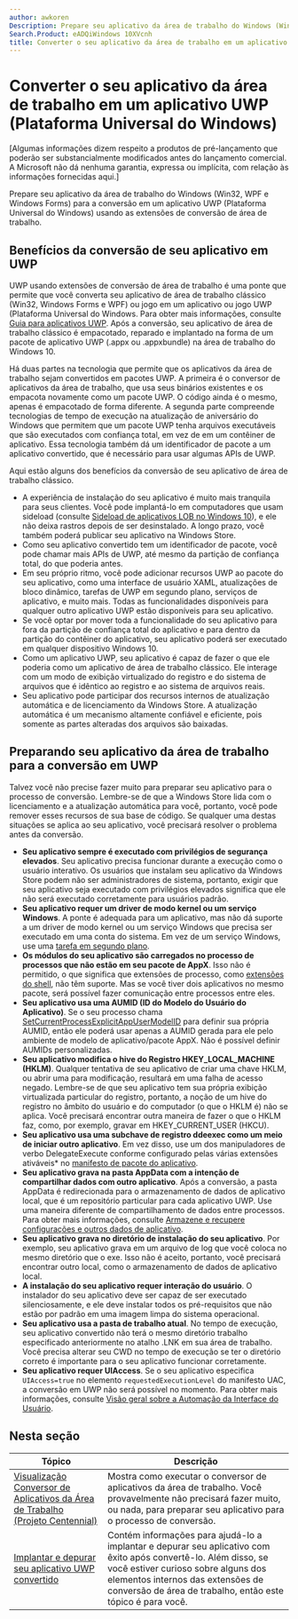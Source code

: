 ```yaml
---
author: awkoren
Description: Prepare seu aplicativo da área de trabalho do Windows (Win32, WPF e Windows Forms) para a conversão em um aplicativo UWP (Plataforma Universal do Windows) usando as extensões de conversão de área de trabalho.
Search.Product: eADQiWindows 10XVcnh
title: Converter o seu aplicativo da área de trabalho em um aplicativo UWP (Plataforma Universal do Windows)
---
```


# Converter o seu aplicativo da área de trabalho em um aplicativo UWP (Plataforma Universal do Windows)

\[Algumas informações dizem respeito a produtos de pré-lançamento que poderão ser substancialmente modificados antes do lançamento comercial. A Microsoft não dá nenhuma garantia, expressa ou implícita, com relação às informações fornecidas aqui.\]

Prepare seu aplicativo da área de trabalho do Windows (Win32, WPF e Windows Forms) para a conversão em um aplicativo UWP (Plataforma Universal do Windows) usando as extensões de conversão de área de trabalho.

## Benefícios da conversão de seu aplicativo em UWP

UWP usando extensões de conversão de área de trabalho é uma ponte que permite que você converta seu aplicativo de área de trabalho clássico (Win32, Windows Forms e WPF) ou jogo em um aplicativo ou jogo UWP (Plataforma Universal do Windows. Para obter mais informações, consulte [Guia para aplicativos UWP](https://msdn.microsoft.com/library/windows/apps/dn894631.aspx). Após a conversão, seu aplicativo de área de trabalho clássico é empacotado, reparado e implantado na forma de um pacote de aplicativo UWP (.appx ou .appxbundle) na área de trabalho do Windows 10.

Há duas partes na tecnologia que permite que os aplicativos da área de trabalho sejam convertidos em pacotes UWP. A primeira é o conversor de aplicativos da área de trabalho, que usa seus binários existentes e os empacota novamente como um pacote UWP. O código ainda é o mesmo, apenas é empacotado de forma diferente. A segunda parte compreende tecnologias de tempo de execução na atualização de aniversário do Windows que permitem que um pacote UWP tenha arquivos executáveis que são executados com confiança total, em vez de em um contêiner de aplicativo. Essa tecnologia também dá um identificador de pacote a um aplicativo convertido, que é necessário para usar algumas APIs de UWP.

Aqui estão alguns dos benefícios da conversão de seu aplicativo de área de trabalho clássico.
* A experiência de instalação do seu aplicativo é muito mais tranquila para seus clientes. Você pode implantá-lo em computadores que usam sideload (consulte [Sideload de aplicativos LOB no Windows 10](https://technet.microsoft.com/library/mt269549.aspx)), e ele não deixa rastros depois de ser desinstalado. A longo prazo, você também poderá publicar seu aplicativo na Windows Store.
* Como seu aplicativo convertido tem um identificador de pacote, você pode chamar mais APIs de UWP, até mesmo da partição de confiança total, do que poderia antes.
* Em seu próprio ritmo, você pode adicionar recursos UWP ao pacote do seu aplicativo, como uma interface de usuário XAML, atualizações de bloco dinâmico, tarefas de UWP em segundo plano, serviços de aplicativo, e muito mais. Todas as funcionalidades disponíveis para qualquer outro aplicativo UWP estão disponíveis para seu aplicativo.
* Se você optar por mover toda a funcionalidade do seu aplicativo para fora da partição de confiança total do aplicativo e para dentro da partição do contêiner do aplicativo, seu aplicativo poderá ser executado em qualquer dispositivo Windows 10.
* Como um aplicativo UWP, seu aplicativo é capaz de fazer o que ele poderia como um aplicativo de área de trabalho clássico. Ele interage com um modo de exibição virtualizado do registro e do sistema de arquivos que é idêntico ao registro e ao sistema de arquivos reais.
* Seu aplicativo pode participar dos recursos internos de atualização automática e de licenciamento da Windows Store. A atualização automática é um mecanismo altamente confiável e eficiente, pois somente as partes alteradas dos arquivos são baixadas.

## Preparando seu aplicativo da área de trabalho para a conversão em UWP
Talvez você não precise fazer muito para preparar seu aplicativo para o processo de conversão. Lembre-se de que a Windows Store lida com o licenciamento e a atualização automática para você, portanto, você pode remover esses recursos de sua base de código. Se qualquer uma destas situações se aplica ao seu aplicativo, você precisará resolver o problema antes da conversão.

+ __Seu aplicativo sempre é executado com privilégios de segurança elevados__. Seu aplicativo precisa funcionar durante a execução como o usuário interativo. Os usuários que instalam seu aplicativo da Windows Store podem não ser administradores de sistema, portanto, exigir que seu aplicativo seja executado com privilégios elevados significa que ele não será executado corretamente para usuários padrão.
+ __Seu aplicativo requer um driver de modo kernel ou um serviço Windows__. A ponte é adequada para um aplicativo, mas não dá suporte a um driver de modo kernel ou um serviço Windows que precisa ser executado em uma conta do sistema. Em vez de um serviço Windows, use uma [tarefa em segundo plano](https://msdn.microsoft.com/windows/uwp/launch-resume/create-and-register-a-background-task).
+ __Os módulos do seu aplicativo são carregados no processo de processos que não estão em seu pacote de AppX__. Isso não é permitido, o que significa que extensões de processo, como [extensões do shell](https://msdn.microsoft.com/library/windows/desktop/dd758089.aspx), não têm suporte. Mas se você tiver dois aplicativos no mesmo pacote, será possível fazer comunicação entre processos entre eles.
+ __Seu aplicativo usa uma AUMID (ID do Modelo do Usuário do Aplicativo)__. Se o seu processo chama [SetCurrentProcessExplicitAppUserModelID](https://msdn.microsoft.com/library/windows/desktop/dd378422.aspx) para definir sua própria AUMID, então ele poderá usar apenas a AUMID gerada para ele pelo ambiente de modelo de aplicativo/pacote AppX. Não é possível definir AUMIDs personalizadas.
+ __Seu aplicativo modifica o hive do Registro HKEY_LOCAL_MACHINE (HKLM)__. Qualquer tentativa de seu aplicativo de criar uma chave HKLM, ou abrir uma para modificação, resultará em uma falha de acesso negado. Lembre-se de que seu aplicativo tem sua própria exibição virtualizada particular do registro, portanto, a noção de um hive do registro no âmbito do usuário e do computador (o que o HKLM é) não se aplica. Você precisará encontrar outra maneira de fazer o que o HKLM faz, como, por exemplo, gravar em HKEY_CURRENT_USER (HKCU).
+ __Seu aplicativo usa uma subchave de registro ddeexec como um meio de iniciar outro aplicativo__. Em vez disso, use um dos manipuladores de verbo DelegateExecute conforme configurado pelas várias extensões ativáveis* no [manifesto de pacote do aplicativo](https://msdn.microsoft.com/library/windows/apps/br211474.aspx).
+ __Seu aplicativo grava na pasta AppData com a intenção de compartilhar dados com outro aplicativo__. Após a conversão, a pasta AppData é redirecionada para o armazenamento de dados de aplicativo local, que é um repositório particular para cada aplicativo UWP. Use uma maneira diferente de compartilhamento de dados entre processos. Para obter mais informações, consulte [Armazene e recupere configurações e outros dados de aplicativo](https://msdn.microsoft.com/windows/uwp/app-settings/store-and-retrieve-app-data).
+ __Seu aplicativo grava no diretório de instalação do seu aplicativo__. Por exemplo, seu aplicativo grava em um arquivo de log que você coloca no mesmo diretório que o exe. Isso não é aceito, portanto, você precisará encontrar outro local, como o armazenamento de dados de aplicativo local.
+ __A instalação do seu aplicativo requer interação do usuário__. O instalador do seu aplicativo deve ser capaz de ser executado silenciosamente, e ele deve instalar todos os pré-requisitos que não estão por padrão em uma imagem limpa do sistema operacional.
+ __Seu aplicativo usa a pasta de trabalho atual__. No tempo de execução, seu aplicativo convertido não terá o mesmo diretório trabalho especificado anteriormente no atalho .LNK em sua área de trabalho. Você precisa alterar seu CWD no tempo de execução se ter o diretório correto é importante para o seu aplicativo funcionar corretamente.
+ __Seu aplicativo requer UIAccess__. Se o seu aplicativo especifica `UIAccess=true` no elemento `requestedExecutionLevel` do manifesto UAC, a conversão em UWP não será possível no momento. Para obter mais informações, consulte [Visão geral sobre a Automação da Interface do Usuário](https://msdn.microsoft.com/library/ms742884.aspx).

## Nesta seção

| Tópico | Descrição |
|-------|-------------|
| [Visualização Conversor de Aplicativos da Área de Trabalho (Projeto Centennial)](desktop-to-uwp-run-desktop-app-converter.md) | Mostra como executar o conversor de aplicativos da área de trabalho. Você provavelmente não precisará fazer muito, ou nada, para preparar seu aplicativo para o processo de conversão. |
| [Implantar e depurar seu aplicativo UWP convertido](desktop-to-uwp-deploy-and-debug.md) | Contém informações para ajudá-lo a implantar e depurar seu aplicativo com êxito após convertê-lo. Além disso, se você estiver curioso sobre alguns dos elementos internos das extensões de conversão de área de trabalho, então este tópico é para você. |


<!--HONumber=May16_HO2-->


